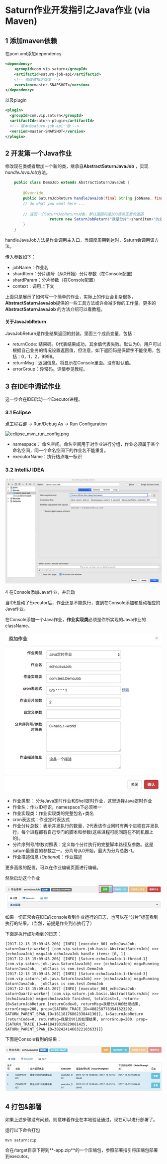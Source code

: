 # Saturn作业开发指引之Java作业 (via Maven)

## 1 添加maven依赖
在pom.xml添加dependency

```xml
<dependency>
    <groupId>com.vip.saturn</groupId>
    <artifactId>saturn-job-api</artifactId>
    <!-- 修改成指定版本 -->
    <version>master-SNAPSHOT</version>
</dependency>  
```

以及plugin

```xml
<plugin>
  <groupId>com.vip.saturn</groupId>
  <artifactId>saturn-plugin</artifactId>
  <!-- 版本与saturn-job-api一致 -->
  <version>master-SNAPSHOT</version>
</plugin>
```

## 2 开发第一个Java作业 ##

修改现在类或者增加一个新的类，继承自**AbstractSaturnJavaJob** ，实现 *handleJavaJob*方法。

```java
    public class DemoJob extends AbstractSaturnJavaJob {

    	@Override
    	public SaturnJobReturn handleJavaJob(final String jobName, final Integer shardItem, final String shardParam, final SaturnJobExecutionContext context) {
    	// do what you want here ...
              
    	// 返回一个SaturnJobReturn对象，默认返回码是200表示正常的返回
            		return new SaturnJobReturn("我是分片"+shardItem+"的处理结果");
	    }
    }
```

handleJavaJob方法是作业调用主入口，当调度周期到达时，Saturn会调用该方法。

传入参数如下：

* jobName：作业名
* shardItem：分片编号（从0开始）分片参数（在Console配置)
* shardParam：分片参数（在Console配置）
* context：调用上下文

上面只是展示了如何写一个简单的作业，实际上的作业会复杂很多，**AbstractSaturnJavaJob**提供的一些工具方法或许会减少你的工作量。更多的**AbstractSaturnJavaJob** 的方法介绍可以看教程。

#### 关于JavaJobReturn

JavaJobReturn是作业结果返回的封装。里面三个成员变量，包括：

- returnCode: 结果码。0代表结果成功，其余值代表失败。默认为0。用户可以根据自己业务的情况设置返回值，但注意，如下返回码是保留字不能使用，包括：0，1，2，9999。
- returnMsg：返回信息。将显示在Console里面。没有默认值。
- errorGroup：异常码。详情参见教程。

## 3 在IDE中调试作业 ##

这一步会在IDE启动一个Executor进程。

### 3.1 Eclipse

点工程右键 -> Run/Debug As -> Run Configuration 

![eclipse_mvn_run_config.png](_media/eclipse_mvn_run_config.png)

- namespace： 命名空间。命名空间用于对作业进行分组，作业必须属于某个命名空间，同一个命名空间下的作业名不能重复。
- executorName：执行结点唯一标识

### 3.2 IntelliJ IDEA

![idea_mvn_run_config.png](../../_media/idea_mvn_run_config.jpg)

4 在Console添加Java作业，并启动

当IDE启动了Executor后，作业还是不能执行，直到在Console添加和启动相应的Java作业。

在Console添加一个Java作业，**作业实现类**必须是你所实现的Java作业的className。

![add_java_job.png](../../_media/add_java_job.jpg)

* 作业类型： 分为Java定时作业和Shell定时作业，这里选择Java定时作业
* 作业名：作业ID标识，namespace下必须唯一
* 作业实现类：作业实现类的完整包名+类名
* cron表达式：作业定时表达式
* 作业分片总数：表示并发执行的数量，2代表该作业同时有两个进程在并发执行，每个进程都有自己专门的脚本和参数(这些进程可能同跑在不同机器上的)。
* 分片序列号/参数对照表：定义每个分片执行的完整脚本路径及参数。这是saturn最重要的参数之一。分片号从0开始，最大为分片总数-1。
* 作业描述信息 (*Optional*)：作业描述

更多高级的配置，可以在作业编辑页面进行编辑。

然后启动这个作业

![enable_java_job.png](../../_media/enable_java_job.jpg)

如果一切正常会在IDE的console看到作业运行的日志，也可以在“分片”标签看到执行的结果。（当然，前提是作业到点执行了）

下面是执行成功看到的日志：

```
[2017-12-13 15:09:45.206] [INFO] [executor_001_echoJavaJob-saturnQuartz-worker] [com.vip.saturn.job.basic.AbstractSaturnJob] >>> [echoJavaJob] msg=Job echoJavaJob handle items: [0, 1]
[2017-12-13 15:09:45.206] [INFO] [Saturn-echoJavaJob-1-thread-1] [com.vip.saturn.job.java.SaturnJavaJob] >>> [echoJavaJob] msg=Running SaturnJavaJob,  jobClass is com.test.DemoJob 
[2017-12-13 15:09:45.207] [INFO] [Saturn-echoJavaJob-1-thread-3] [com.vip.saturn.job.java.SaturnJavaJob] >>> [echoJavaJob] msg=Running SaturnJavaJob,  jobClass is com.test.DemoJob 
[2017-12-13 15:09:45.207] [INFO] [executor_001_echoJavaJob-saturnQuartz-worker] [com.vip.saturn.job.basic.AbstractSaturnJob] >>> [echoJavaJob] msg=echoJavaJob finished, totalCost=1, return={0=SaturnJobReturn [returnCode=0, returnMsg=我是分片0的处理结果, errorGroup=200, prop={SATURN_TRACE_ID=4882587783541623202, SATURN_PARENT_SPAN_ID=1611817686233844130}], 1=SaturnJobReturn [returnCode=0, returnMsg=我是分片1的处理结果, errorGroup=200, prop={SATURN_TRACE_ID=4418419319829081425, SATURN_PARENT_SPAN_ID=3024241466322103633}]}
```

下面是Console看到的结果：

![java_job_successful.png](../../_media/java_job_successful.jpg)

## 4 打包&部署 ##

如果上述步骤没有问题，则意味着作业在本地验证通过。现在可以进行部署了。

运行以下命令打包

```Shell
mvn saturn:zip
```

会在/target目录下得到**-app.zip**的一个压缩包，参照部署指引将压缩包部署到executor。